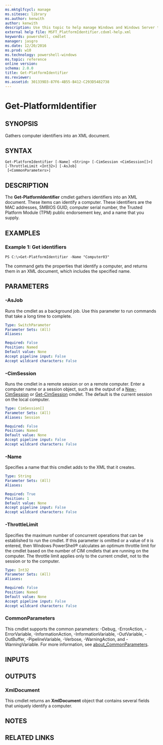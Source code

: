 ```yaml
---
ms.mktglfcycl: manage
ms.sitesec: library
ms.author: kenwith
author: kenwith
description: Use this topic to help manage Windows and Windows Server technologies with Windows PowerShell.
external help file: MSFT_PlatformIdentifier.cdxml-help.xml
keywords: powershell, cmdlet
manager: jasgro
ms.date: 12/20/2016
ms.prod: w10
ms.technology: powershell-windows
ms.topic: reference
online version: 
schema: 2.0.0
title: Get-PlatformIdentifier
ms.reviewer:
ms.assetid: 301339D3-87F6-4B55-B412-C293D5482738
---
```


# Get-PlatformIdentifier

## SYNOPSIS
Gathers computer identifiers into an XML document.

## SYNTAX

```
Get-PlatformIdentifier [-Name] <String> [-CimSession <CimSession[]>] [-ThrottleLimit <Int32>] [-AsJob]
 [<CommonParameters>]
```

## DESCRIPTION
The **Get-PlatformIdentifier** cmdlet gathers identifiers into an XML document.
These items can identify a computer.
These identifiers are the MAC addresses, SMBIOS GUID, computer serial number, the Trusted Platform Module (TPM) public endorsement key, and a name that you supply.

## EXAMPLES

### Example 1: Get identifiers
```
PS C:\>Get-PlatformIdentifier -Name "Computer03"
```

The command gets the properties that identify a computer, and returns them in an XML document, which includes the specified name.

## PARAMETERS

### -AsJob
Runs the cmdlet as a background job. Use this parameter to run commands that take a long time to complete.

```yaml
Type: SwitchParameter
Parameter Sets: (All)
Aliases: 

Required: False
Position: Named
Default value: None
Accept pipeline input: False
Accept wildcard characters: False
```

### -CimSession
Runs the cmdlet in a remote session or on a remote computer.
Enter a computer name or a session object, such as the output of a [New-CimSession](http://go.microsoft.com/fwlink/p/?LinkId=227967) or [Get-CimSession](http://go.microsoft.com/fwlink/p/?LinkId=227966) cmdlet.
The default is the current session on the local computer.

```yaml
Type: CimSession[]
Parameter Sets: (All)
Aliases: Session

Required: False
Position: Named
Default value: None
Accept pipeline input: False
Accept wildcard characters: False
```

### -Name
Specifies a name that this cmdlet adds to the XML that it creates.

```yaml
Type: String
Parameter Sets: (All)
Aliases: 

Required: True
Position: 1
Default value: None
Accept pipeline input: False
Accept wildcard characters: False
```

### -ThrottleLimit
Specifies the maximum number of concurrent operations that can be established to run the cmdlet.
If this parameter is omitted or a value of `0` is entered, then Windows PowerShell® calculates an optimum throttle limit for the cmdlet based on the number of CIM cmdlets that are running on the computer.
The throttle limit applies only to the current cmdlet, not to the session or to the computer.

```yaml
Type: Int32
Parameter Sets: (All)
Aliases: 

Required: False
Position: Named
Default value: None
Accept pipeline input: False
Accept wildcard characters: False
```

### CommonParameters
This cmdlet supports the common parameters: -Debug, -ErrorAction, -ErrorVariable, -InformationAction, -InformationVariable, -OutVariable, -OutBuffer, -PipelineVariable, -Verbose, -WarningAction, and -WarningVariable. For more information, see [about_CommonParameters](http://go.microsoft.com/fwlink/?LinkID=113216).

## INPUTS

## OUTPUTS

### XmlDocument
This cmdlet returns an **XmlDocument** object that contains several fields that uniquely identify a computer.

## NOTES

## RELATED LINKS

